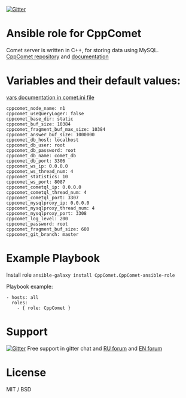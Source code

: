 
[![Gitter](https://badges.gitter.im/Join%20Chat.svg)](https://gitter.im/CppComet/Lobby?utm_source=share-link&utm_medium=link&utm_campaign=share-link)

# Ansible role for CppComet 
 
Comet server is written in C++, for storing data using MySQL.   
[CppComet repository](https://github.com/CppComet/comet-server) and [documentation](http://comet-server.com/)

# Variables and their default values:

[vars documentation in comet.ini file](https://comet-server.com/wiki/doku.php/en:comet:ini-file)
```
cppcomet_node_name: n1
cppcomet_useQueryLoger: false
cppcomet_base_dir: static
cppcomet_buf_size: 10384
cppcomet_fragment_buf_max_size: 10384
cppcomet_answer_buf_size: 1000000
cppcomet_db_host: localhost
cppcomet_db_user: root
cppcomet_db_password: root
cppcomet_db_name: comet_db
cppcomet_db_port: 3306
cppcomet_ws_ip: 0.0.0.0
cppcomet_ws_thread_num: 4
cppcomet_statistics: 10
cppcomet_ws_port: 8087
cppcomet_cometql_ip: 0.0.0.0
cppcomet_cometql_thread_num: 4 
cppcomet_cometql_port: 3307
cppcomet_mysqlproxy_ip: 0.0.0.0
cppcomet_mysqlproxy_thread_num: 4
cppcomet_mysqlproxy_port: 3308
cppcomet_log_level: 200
cppcomet_password: root
cppcomet_fragment_buf_size: 600
cppcomet_git_branch: master 
```

# Example Playbook


Install role `ansible-galaxy install CppComet.CppComet-ansible-role`

Playbook example:

```
- hosts: all 
  roles:  
    - { role: CppComet }  
```
    
# Support 

[![Gitter](https://badges.gitter.im/Join%20Chat.svg)](https://gitter.im/CppComet/Lobby?utm_source=share-link&utm_medium=link&utm_campaign=share-link)
Free support in gitter chat and [RU forum](http://community.comet-server.com/t/ru-forum) and [EN forum](http://community.comet-server.com/t/ru-forum)

# License

MIT / BSD